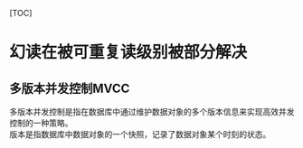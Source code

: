 [TOC]
# 幻读在被可重复读级别被部分解决
## 多版本并发控制MVCC
多版本并发控制是指在数据库中通过维护数据对象的多个版本信息来实现高效并发控制的一种策略。    
版本是指数据库中数据对象的一个快照，记录了数据对象某个时刻的状态。  
  
